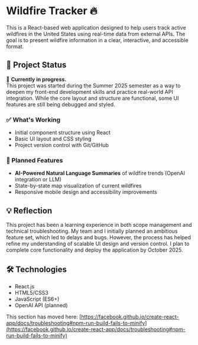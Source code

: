 # Wildfire Tracker 🔥

This is a React-based web application designed to help users track active wildfires in the United States using real-time data from external APIs. The goal is to present wildfire information in a clear, interactive, and accessible format.

## 📌 Project Status

🚧 **Currently in progress.**  
This project was started during the Summer 2025 semester as a way to deepen my front-end development skills and practice real-world API integration. While the core layout and structure are functional, some UI features are still being debugged and styled.

### ✅ What's Working
- Initial component structure using React
- Basic UI layout and CSS styling
- Project version control with Git/GitHub

### 🧠 Planned Features
- **AI-Powered Natural Language Summaries** of wildfire trends (OpenAI integration or LLM)
- State-by-state map visualization of current wildfires
- Responsive mobile design and accessibility improvements

## 💡 Reflection

This project has been a learning experience in both scope management and technical troubleshooting. My team and I initially planned an ambitious feature set, which led to delays and bugs. However, the process has helped refine my understanding of scalable UI design and version control. I plan to complete core functionality and deploy the application by October 2025.

## 🛠️ Technologies
- React.js
- HTML5/CSS3
- JavaScript (ES6+)
- OpenAI API (planned)


This section has moved here: [https://facebook.github.io/create-react-app/docs/troubleshooting#npm-run-build-fails-to-minify](https://facebook.github.io/create-react-app/docs/troubleshooting#npm-run-build-fails-to-minify)
